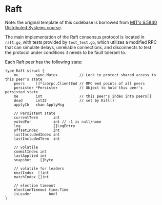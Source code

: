 # Raft
Note: the original template of this codebase is borrowed from [MIT's 6.5840 Distributed Systems course](https://pdos.csail.mit.edu/6.824/).

The main implementation of the Raft consensus protocol is located in `raft.go`, with tests provided by `test_test.go`, which utilizes a modified RPC that can simulate delays, unreliable connections, and disconnects to test the protocol under conditions it needs to be fault tolerant to. 

Each Raft peer has the following state: 
```golang
type Raft struct {
	mu        sync.Mutex          // Lock to protect shared access to this peer's state
	peers     []*labrpc.ClientEnd // RPC end points of all peers
	persister *Persister          // Object to hold this peer's persisted state
	me        int                 // this peer's index into peers[]
	dead      int32               // set by Kill()
	applyCh   chan ApplyMsg

	// Persistent state
	currentTerm       int
	votedFor          int // -1 is null/none
	log               []LogEntry
	offsetIndex       int
	lastIncludedIndex int
	lastIncludedTerm  int

	// volatile
	commitIndex int
	lastApplied int
	snapshot    []byte

	// volatile for leaders
	nextIndex  []int
	matchIndex []int

	// election timeout
	electionTimeout time.Time
	isLeader        bool
}
```
